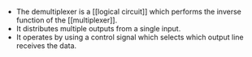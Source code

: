 - The demultiplexer is a [[logical circuit]] which performs the inverse function of the [[multiplexer]].
- It distributes multiple outputs from a single input.
- It operates by using a control signal which selects which output line receives the data.